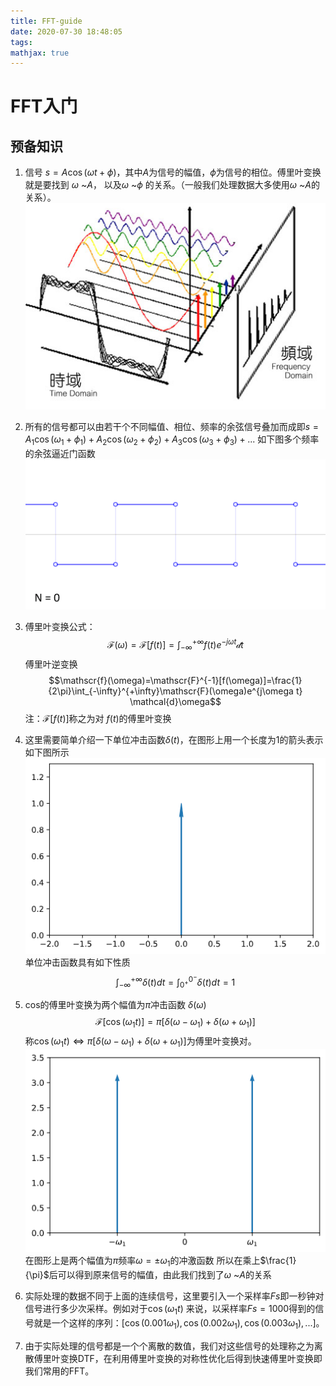 ```yaml
---
title: FFT-guide
date: 2020-07-30 18:48:05
tags:
mathjax: true
---
```


# FFT入门
## 预备知识

1. 信号 $s=A\cos(\omega t + \phi)$，其中$A$为信号的幅值，$\phi$为信号的相位。傅里叶变换就是要找到  $\omega$ ~$A$， 以及$\omega$ ~$\phi$  的关系。（一般我们处理数据大多使用$\omega$ ~$A$的关系）。![时域频域图](./FFT-guide/时域频域图.jpeg)
2. 所有的信号都可以由若干个不同幅值、相位、频率的余弦信号叠加而成即$s=A_1\cos(\omega_1+\phi_1)+A_2\cos(\omega_2+\phi_2)+A_3\cos(\omega_3+\phi_3)+...$   如下图多个频率的余弦逼近门函数
![逼近方波](./FFT-guide/正弦逼近方波.gif)

3. 傅里叶变换公式：
   $$ \mathscr{F}(\omega)=\mathscr{F}[f(t)]=\int_{-\infty}^{+\infty}f(t)e^{-j\omega t} \mathcal{d}t$$ 
   傅里叶逆变换
   $$\mathscr{f}(\omega)=\mathscr{F}^{-1}[f(\omega)]=\frac{1}{2\pi}\int_{-\infty}^{+\infty}\mathscr{F}(\omega)e^{j\omega t} \mathcal{d}\omega$$
   注：$\mathscr{F}[f(t)]$称之为对 $f(t)$的傅里叶变换

4. 这里需要简单介绍一下单位冲击函数$\delta(t)$，在图形上用一个长度为1的箭头表示如下图所示![Alt](FFT-guide/deltaFunc.png)
单位冲击函数具有如下性质
$$\int_{-\infty}^{+\infty} \delta(t)dt=\int_{0^+}^{0^-}\delta(t)dt=1
$$

5. cos的傅里叶变换为两个幅值为$\pi$冲击函数 $\delta(\omega)$
   $$\mathscr{F}[\cos(\omega_1t)]=\pi[\delta(\omega-\omega_1)+\delta(\omega+\omega_1)]
   $$
   称$\cos(\omega_1 t) \Leftrightarrow\pi[\delta(\omega-\omega_1)+\delta(\omega+\omega_1)]$为傅里叶变换对。
   ![cos的傅里叶变换](FFT-guide/cosineF.png)
在图形上是两个幅值为$\pi$频率$\omega=\pm\omega_1$的冲激函数 所以在乘上$\frac{1}{\pi}$后可以得到原来信号的幅值，由此我们找到了$\omega$ ~$A$的关系
 
6. 实际处理的数据不同于上面的连续信号，这里要引入一个采样率$Fs$即一秒钟对信号进行多少次采样。例如对于$\cos(\omega_1 t)$ 来说，以采样率$Fs=1000$得到的信号就是一个这样的序列：[$\cos(0.001\omega_1),\cos(0.002\omega_1),\cos(0.003\omega_1),...$]。
7. 由于实际处理的信号都是一个个离散的数值，我们对这些信号的处理称之为离散傅里叶变换DTF，在利用傅里叶变换的对称性优化后得到快速傅里叶变换即我们常用的FFT。
